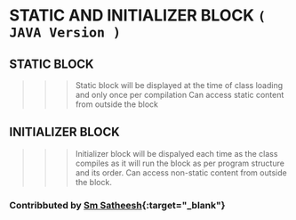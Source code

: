 # STATIC AND INITIALIZER BLOCK `( JAVA Version )`

## STATIC BLOCK

>>> Static block will be displayed at the time of class loading and only once per compilation
>>> Can access static content from outside the block

## INITIALIZER BLOCK

>>> Initializer block will be dispalyed each time as the class compiles as it will run the block as per program structure and its order.
>>> Can access non-static content from outside the block.

### Contribbuted by [Sm Satheesh](https://github.com/smsatheesh){:target="_blank"}
